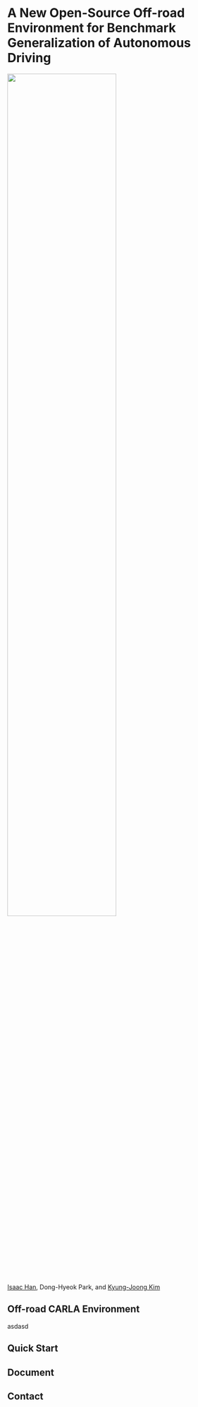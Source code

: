 # A New Open-Source Off-road Environment for Benchmark Generalization of Autonomous Driving

<img src = "https://user-images.githubusercontent.com/31644153/134851472-477c60e0-f1f7-4c16-8faf-efb1197ede1d.png" width="70%" height="70%">

[Isaac Han](https://github.com/lssac7778), Dong-Hyeok Park, and [Kyung-Joong Kim](https://cilab.gist.ac.kr/hp/current-member/)

## Off-road CARLA Environment


asdasd

## Quick Start

## Document

## Contact
